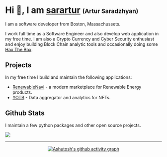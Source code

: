 # Hi :wave:, I am [sarartur](https://github.com/sarartur) <span style="font-size:1.2rem">(Artur Saradzhyan)</span>

I am a software developer from Boston, Massachussets.

I work full time as a Software Engineer and also develop web application in my free time. I am also a Crypto Currency and Cyber Security enthusiast and enjoy building Block Chain analytic tools and occasionally doing some [Hax The Box](https://app.hackthebox.com/users/354140).

## Projects
In my free time I build and maintain the following applications:
- [RenewableNavi](https://renewablenavi.com/) - a modern marketplace for Renewable Energy products.
- [YOTB](https://yotb.io/collections/categories/banners) - Data aggregator and analytics for NFTs.
 
## Github Stats

I maintain a few python packages and other open source projects.

<div width="100%" dir="auto">
<a href="https://github.com/anuraghazra/github-readme-stats">
  <img src="https://github-readme-stats.vercel.app/api?username=sarartur&show_icons=true&theme=onedark&count_private=true&hide=prs,issues,contribs" />
</a>
</div>

---

<div width="100%" align="center" dir="auto">

  [![Ashutosh's github activity graph](https://activity-graph.herokuapp.com/graph?username=sarartur&custom_title=Activity&theme=one-dark)](https://github.com/ashutosh00710/github-readme-activity-graph)
</div>


